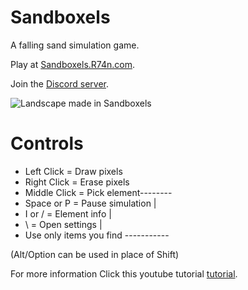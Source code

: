 # Sandboxels
A falling sand simulation game.

Play at [Sandboxels.R74n.com](https://sandboxels.r74n.com/).

Join the [Discord server](https://discord.com/invite/ejUc6YPQuS).

![Landscape made in Sandboxels](https://raw.githubusercontent.com/R74nCom/sandboxels/main/icons/wallpaper.png)
 
# Controls
 * Left Click = Draw pixels
 * Right Click = Erase pixels
 * Middle Click = Pick element--------
 * Space or P = Pause simulation     |
 * I or / = Element info             |
 * \ = Open settings                 |
 * Use only items you find -----------

(Alt/Option can be used in place of Shift)

For more information Click this youtube tutorial [tutorial](https://sandboxels.r74n.com/).

